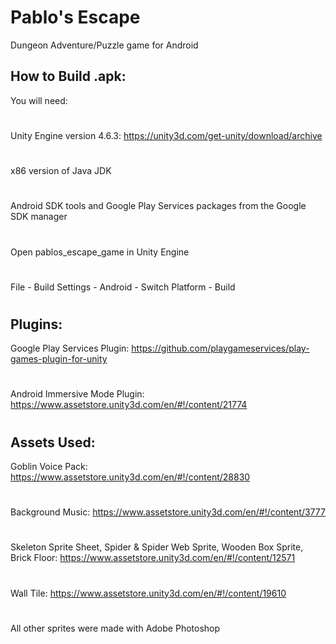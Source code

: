 # Pablo's Escape
Dungeon Adventure/Puzzle game for Android


How to Build .apk:
------
You will need:
#
Unity Engine version 4.6.3:
https://unity3d.com/get-unity/download/archive
#
x86 version of Java JDK
#
Android SDK tools and Google Play Services packages from the Google SDK manager
#
Open pablos_escape_game in Unity Engine
#
File - Build Settings - Android - Switch Platform - Build
#

Plugins:
------
Google Play Services Plugin: https://github.com/playgameservices/play-games-plugin-for-unity
#
Android Immersive Mode Plugin: https://www.assetstore.unity3d.com/en/#!/content/21774
#

Assets Used:
------
Goblin Voice Pack:
https://www.assetstore.unity3d.com/en/#!/content/28830
#
Background Music:
https://www.assetstore.unity3d.com/en/#!/content/3777
#
Skeleton Sprite Sheet, Spider & Spider Web Sprite, Wooden Box Sprite, Brick Floor: https://www.assetstore.unity3d.com/en/#!/content/12571
#
Wall Tile: 
https://www.assetstore.unity3d.com/en/#!/content/19610
#
All other sprites were made with Adobe Photoshop
#


